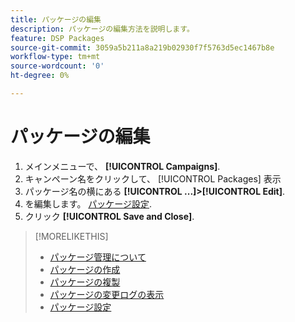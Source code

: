```yaml
---
title: パッケージの編集
description: パッケージの編集方法を説明します。
feature: DSP Packages
source-git-commit: 3059a5b211a8a219b02930f7f5763d5ec1467b8e
workflow-type: tm+mt
source-wordcount: '0'
ht-degree: 0%

---
```


# パッケージの編集

1. メインメニューで、 **[!UICONTROL Campaigns]**.
1. キャンペーン名をクリックして、 [!UICONTROL Packages] 表示
1. パッケージ名の横にある  **[!UICONTROL ...]>[!UICONTROL Edit]**.
1. を編集します。 [パッケージ設定](package-settings.md).
1. クリック **[!UICONTROL Save and Close]**.

>[!MORELIKETHIS]
>
>* [パッケージ管理について](package-about.md)
>* [パッケージの作成](package-create.md)
>* [パッケージの複製](package-duplicate.md)
>* [パッケージの変更ログの表示](package-change-log.md)
>* [パッケージ設定](package-settings.md)

